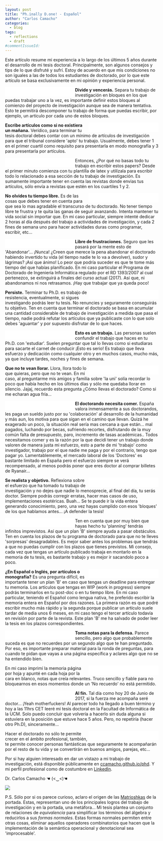 ```yaml
---
layout: post
title: "Ph.inally D.one! - Español"
author: "Carlos Camacho"
categories:
  - blog
tags:
  - reflections
  - draft
#commentIssueId:
---
```



Este artículo resume mi experiencia a lo largo de los últimos 5 años
durante el desarrollo de mi tesis doctoral.
Principalmente, son algunos consejos y tips de lo que disfruté y sufrí.
Estoy de acuerdo en que mis condiciones no son iguales a las de todos los
estudiantes de doctorado, por lo que este artículo se basa exclusivamente en
mi opinión y experiencia personal.

<div style="float: left; width: 230px; background: white;"><img src="/static/phd/blocks.jpg" alt="" style="border:15px solid #FFF"></div>

**Divide y vencerás.**
Separa tu trabajo de investigación en bloques
en los que puedas trabajar uno a la vez, es importante definir
estos bloques al comienzo del proyecto de investigación aunque sea
de manera tentativa. Esto te permitirá descomponer tu trabajo de
forma que puedas escribir, por ejemplo, un artículo por cada uno
de estos bloques.

<div style="float: right; width: 230px; background: white;"><img src="/static/phd/papers-to-me.png" alt="" style="border:15px solid #FFF"></div>

**Escribe artículos como si no existiera un mañana.**
Verídico, 
para terminar tu tesis doctoral
debes contar con un mínimo de artículos de investigación para que
el tribunal considere 'apto' tu trabajo.
Usualmente, debes tener 1 en el primer cuartil como requisito para
presentarla en modo monografía y 3 para presentarla por artículos.

<div style="float: left; width: 230px; background: white;"><img src="/static/phd/allow.gif" alt="" style="border:15px solid #FFF"></div>

Entonces, ¿Por qué no basas todo tu trabajo en escribir estos papers?
Desde el primer minuto comienza con tu plantilla de latex y
utilízala para escribir todo lo relacionado a esa sección de tu trabajo
de investigación.
Es sumamente importante tener en cuenta
las revistas donde envias
tus artículos, sólo envía a revistas
que estén en los cuartiles 1 y 2.

<div style="float: right; width: 230px; background: white;"><img src="/static/phd/free-time.jpg" alt="" style="border:15px solid #FFF"></div>

**No olvides tu tiempo libre.**
Es de las cosas que debes tener en cuenta
para que sea lo  mas agradable
el transcurso de tu doctorado.
No tener tiempo libre te frustra y te quita las
ganas de seguir avanzando. Intenta mantener
tu vida social sin importar que. En mi caso particular, siempre intenté dedicar 2 horas al día
después del trabajo a actividades de investigación, y cada 2 fines de semana uno para hacer
actividades duras como programar, escribir, etc...

<div style="float: left; width: 230px; background: white;"><img src="/static/phd/fuck-this-shit.jpg" alt="" style="border:15px solid #FFF"></div>
    
**Libre de frustraciones.**
Seguro que les pasará por la mente esto de 'Abandonar'...
¡Nunca! ¿Creen que merece la pena
abandonar el doctorado habiendo invertido
tu vida (el tiempo nadie te lo va a devolver),
sudor y lágrimas?
¡Así que ánimo!
Lo peor que podría suceder es que te tome
más tiempo del que habías planificado.
En mi caso particular el
Programa de Doctorado de Ingeniería Informática
regulado por el RD 1393/2007 al cual pertenezco,
se extinguirá a finales del curso actual (2017).
Así que, ni abandonamos ni nos
retrasamos.
¡Hay que trabajar que ya queda poco!

<div style="float: right; width: 230px; background: white;"><img src="/static/phd/persistence.png" alt="" style="border:15px solid #FFF"></div>
    
**Persiste.**
Terminar tu Ph.D. es trabajo de
resistencia, eventualmente, si sigues investigando podrás
leer tu tesis.
No renuncies y seguramente conseguirás
tu objetivo.
Ten en cuenta que
terminar el doctorado se basa en acumular
una cantidad considerable
de trabajo de investigación a medida
que pasa el tiempo, nadie podrá refutar
los artículos que ya publicaste con lo que solo debes 'aguantar'
y por supuesto disfrutar de lo que haces.

<div style="float: left; width: 230px; background: white;"><img src="/static/phd/im-fine.gif" alt="" style="border:15px solid #FFF"></div>

**Esto es un trabajo.**
Las personas suelen confundir
el trabajo que haces en tu Ph.D. con 'estudiar'.
Suelen preguntar que tal lo llevas como si estudiaras
para sacarte el carnet de conducir ¡Esto es serio!
Es trabajo que lleva esfuerzo y dedicación como
cualquier otro y en muchos casos, mucho más,
ya que incluye
tardes, noches y fines de semana.

<div style="float: right; width: 230px; background: white;"><img src="/static/phd/great.gif" alt="" style="border:15px solid #FFF"></div>

**Que no te vean llorar.**
Llora, llora todo lo que quieras, pero
que no te vean.
En mi caso, al preguntarme mis amigos y familia
sobre 'la uni'
solía recordar lo poco que había hecho
en los últimos días y sólo me quedaba llorar en
silencio. Jajaj, recuerdo esta pregunta
¿Cómo llevas el doctorado?
Como si me echaran agua fría...

<div style="float: left; width: 230px; background: white;"><img src="/static/phd/show-me-the-money.gif" alt="" style="border:15px solid #FFF"></div>

**El doctorando necesita comer.**
España valora inmensamente a sus doctorandos, les
paga un sueldo justo por su 'colaboración' al
desarrollo de la humanidad y más aun, los 
motiva para que sigan en el camino que llevan. Quizá
he exagerado un poco, la situación real
sería mas cercana a que están...
mal pagados, luchando por becas, 
sufriendo recortes,
disfrutando de la
muy común falta de presupuesto,
paro, incremento de tasas académicas..
Todos necesitamos comer y es la razón por la que
decidí tener un trabajo donde valoren
de manera justa mi esfuerzo, esto
a parte de mi 'trabajo' como investigador,
trabajo por el que nadie me paga y
por el contrario, tengo que pagar yo.
Lamentablemente, el mercado laboral de los 'Doctores'
es bastante limitado en España pero el 
esfuerzo siempre se verá recompensado, al menos
podrás poner que eres doctor al comprar billetes
de Ryanair...

<div style="float: right; width: 230px; background: white;"><img src="/static/phd/done-dissertation.jpg" alt="" style="border:15px solid #FFF"></div>

**Se realista y objetivo.**
Reflexiona sobre el esfuerzo que ha tomado tu trabajo
de investigación y no dejes que nadie lo
menosprecie, al final del día, tu serás doctor.
Siempre podrás corregir erratas, hacer mas casos de uso,
implementaciones esotéricas. Buah... Se te puede ir la vida
entera generando conocimiento, pero, una vez hayas cumplido
con esos 'bloques' de los que
hablamos antes... ¡A defender la tesis!

<div style="float: left; width: 230px; background: white;"><img src="/static/phd/plan.jpg" alt="" style="border:15px solid #FFF"></div>

Ten en cuenta que por muy bien que hayas hecho tu 'planning'
tendrás infinitos imprevistos. Así que un plan 'B' siempre
ayuda a pasar obstáculos. Ten en cuenta los plazos de tu programa
de doctorado para que no te lleves 'sorpresas' desagradables.
Es mejor saber antes los problemas que tendrás a que no puedas
cumplir con los plazos que tienes previstos.
Mi consejo, cada vez que tengas un artículo
publicado trabaja en montarlo en la memoria
de tu tesis, es bastante trabajo y es mejor ir
sacandolo poco a poco.

<div style="float: right; width: 230px; background: white;"><img src="/static/phd/please.gif" alt="" style="border:15px solid #FFF"></div>

**¿En Español o Inglés, por artículos o monografía?**
Es una pregunta difícil, es importante tener un plan
'B' en caso que tengas un deadline para entregar tu
memoria. Los artículos que tengas en WIP (work in progress)
siempre podrás terminarlos en tu post-doc o en tu tiempo
libre. En mi caso particular, teniendo el Español como
lengua nativa, he preferido escribir la memoria entera
en Español por dos razones. La primera razón
es que podré escribir
mucho más rápido y la segunda porque 
publicar un artículo suele tardar de media unos 6 meses, 
en mi caso tengo el tercer artículo todavía en
revisión por parte de la revista.
Este plan 'B' me ha salvado de
poder leer la tesis en los plazos correspondientes.

<div style="float: left; width: 230px; background: white;"><img src="/static/phd/notes.gif" alt="" style="border:15px solid #FFF"></div>

**Toma notas para la defensa.**
Parece sencillo, pero algo que probablemente suceda es que 
no recuerdes por un segundo algo que te han preguntado.
Por eso, es importante preparar material para la ronda
de preguntas, para cuando te pidan que vayas a una página
específica y aclares algo que no se ha entendido bien.

<div style="float: right; width: 230px; background: white;"><img src="/static/phd/notes.gif" alt="" style="border:15px solid #FFF"></div>

En mi caso imprimí la memoria página por hoja y apunté
en cada hoja por la cara en blanco, notas que creía relevantes.
Truco sencillo
y fiable para no bloquearnos en esos momentos donde un
'No recuerdo' no está permitido.

<div style="float: left; width: 230px; background: white;"><img src="/static/phd/notas.jpg" alt="" style="border:15px solid #FFF"></div>

**Al fín.** Tal día como hoy 20 de Junio de 2017, si la
fuerza me acompaña seré doctor... ¡Yeah motherfuckers!
Al parecer todo ha llegado a buen término y hoy a las 11hrs CET
leeré mi tesis doctoral en la Facultad de Informática de la UCM.
Solo puedo concluir que volvería a hacerlo
sin duda alguna
si estuviera en la posición que estuve hace 5 años.
Pero, no repetiría (hacer otro Ph.D), sinceramente...

<div style="float: right; width: 230px; background: white;"><img src="/static/phd/quack-motherfucker.jpg" alt="" style="border:15px solid #FFF"></div>

Hacer el doctorado no sólo te permite crecer
en el ámbito profesional, también, te permite conocer
personas fantásticas que seguramente te acompañarán
por el resto de tu vida y se convertirán en buenos amigos,
parejas, etc... 

Por si hay alguien interesado en dar un vistazo a mi trabajo de investigación,
está disponible públicamente en
[ccamacho.github.io/phd](http://ccamacho.github.io/phd).
Y mi perfil profesional como de costumbre en [LinkedIn](https://www.linkedin.com/in/ccamacho-/?locale=en_US).

Dr. Carlos Camacho ☚ (<‿<)☚


![](/static/phd/cover.jpg)

P.S. Sólo por si os parece curioso, aclaro el
origen de las [Matrioshkas](https://es.wikipedia.org/wiki/Matrioshka) de la portada.
Estas, representan uno de los principales
logros del trabajo de investigación
y en la portada, una metáfora...
Mi tesis plantea un conjunto de relaciones de
*equivalencia* para simplificar los términos del álgebra y reducirlos a sus
*formas normales*. Estas formas normales permiten entre otras cosas,
eliminar aquellos operadores combinatorios que hacen que la implementación de
la semántica operacional y denotacional sea 'improcesable'.
